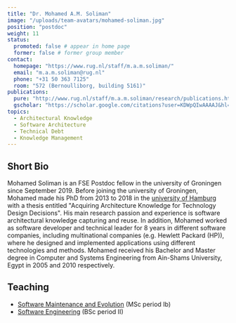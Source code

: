```yaml
---
title: "Dr. Mohamed A.M. Soliman"
image: "/uploads/team-avatars/mohamed-soliman.jpg"
position: "postdoc"
weight: 11
status:
  promoted: false # appear in home page
  former: false # former group member
contact:
  homepage: "https://www.rug.nl/staff/m.a.m.soliman/"
  email: "m.a.m.soliman@rug.nl"
  phone: "+31 50 363 7125"
  room: "572 (Bernoulliborg, building 5161)"
publications:
  pure: "http://www.rug.nl/staff/m.a.m.soliman/research/publications.html"
  gscholar: "https://scholar.google.com/citations?user=KDWpQIwAAAAJ&hl=en"
topics:
  - Architectural Knowledge
  - Software Architecture
  - Technical Debt
  - Knowledge Management
---
```


## Short Bio

Mohamed Soliman is an FSE Postdoc fellow in the university of Groningen since September 2019. Before joining the university of Groningen, Mohamed made his PhD from 2013 to 2018 in the [university of Hamburg](https://www.inf.uni-hamburg.de/en/inst/ab/swk/team/aboubakr-soliman.html) with a thesis entitled "Acquiring Architecture Knowledge for Technology Design Decisions". His main research passion and experience is software architectural knowledge capturing and reuse. In addition, Mohamed worked as software developer and technical leader for 8 years in different software companies, including multinational companies (e.g. Hewlett Packard (HP)), where he designed and implemented applications using different technologies and methods. Mohamed received his Bachelor and Master degree in Computer and Systems Engineering from Ain-Shams University, Egypt in 2005 and 2010 respectively.

## Teaching

* [Software Maintenance and Evolution](https://www.rug.nl/ocasys/fwn/vak/show?code=INMSME-08) (MSc period Ib)
* [Software Engineering](https://www.rug.nl/ocasys/fwn/vak/show?code=WBCS17001) (BSc period II)
